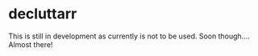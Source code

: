# decluttarr

This is still in development as currently is not to be used. Soon though.... Almost there!